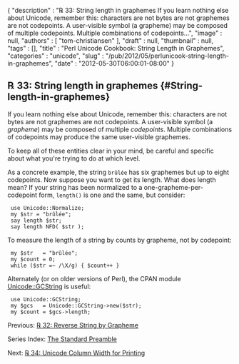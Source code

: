 {
   "description" : "℞ 33: String length in graphemes If you learn nothing else about Unicode, remember this: characters are not bytes are not graphemes are not codepoints. A user-visible symbol (a grapheme) may be composed of multiple codepoints. Multiple combinations of codepoints...",
   "image" : null,
   "authors" : [
      "tom-christiansen"
   ],
   "draft" : null,
   "thumbnail" : null,
   "tags" : [],
   "title" : "Perl Unicode Cookbook: String Length in Graphemes",
   "categories" : "unicode",
   "slug" : "/pub/2012/05/perlunicook-string-length-in-graphemes",
   "date" : "2012-05-30T06:00:01-08:00"
}





℞ 33: String length in graphemes {#String-length-in-graphemes}
--------------------------------

If you learn nothing else about Unicode, remember this: characters are
not bytes are not graphemes are not codepoints. A user-visible symbol (a
*grapheme*) may be composed of multiple *codepoints*. Multiple
combinations of codepoints may produce the same user-visible graphemes.

To keep all of these entities clear in your mind, be careful and
specific about what you're trying to do at which level.

As a concrete example, the string `brûlée` has six graphemes but up to
eight codepoints. Now suppose you want to get its length. What does
length mean? If your string has been normalized to a
one-grapheme-per-codepoint form, `length()` is one and the same, but
consider:

     use Unicode::Normalize;
     my $str = "brûlée";
     say length $str;
     say length NFD( $str );

To measure the length of a string by counts by grapheme, not by
codepoint:

     my $str   = "brûlée";
     my $count = 0;
     while ($str =~ /\X/g) { $count++ }

Alternately (or on older versions of Perl), the CPAN module
[Unicode::GCString](http://search.cpan.org/perldoc?Unicode::GCString) is
useful:

     use Unicode::GCString;
     my $gcs   = Unicode::GCString->new($str);
     my $count = $gcs->length;

Previous: [℞ 32: Reverse String by
Grapheme](/media/_pub_2012_05_perlunicook-string-length-in-graphemes/perlunicook-reverse-string-by-grapheme.html)

Series Index: [The Standard
Preamble](/media/_pub_2012_05_perlunicook-string-length-in-graphemes/perlunicook-standard-preamble.html)

Next: [℞ 34: Unicode Column Width for
Printing](/media/_pub_2012_05_perlunicook-string-length-in-graphemes/perlunicook-unicode-column-width-for-printing.html)


